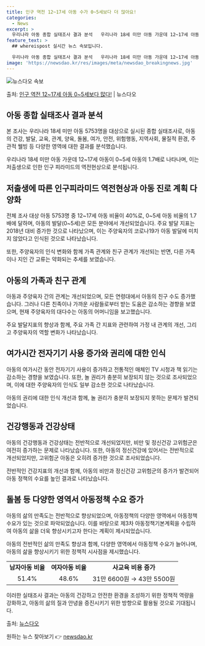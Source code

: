 ```yaml
---
title: 인구 역전 12~17세 아동 수가 0~5세보다 더 많아요!
categories:
  - News
excerpt: >
  우리나라 아동 종합 실태조사 결과 분석   우리나라 18세 미만 아동 가운데 12~17세 아동이 0~5세의 …
feature_text: >
  ## whereispost 실시간 뉴스 속보입니다.

  우리나라 아동 종합 실태조사 결과 분석   우리나라 18세 미만 아동 가운데 12~17세 아동이 0~5세의 …
image: 'https://newsdao.kr/res/images/meta/newsdao_breakingnews.jpg'
---
```


![뉴스다오 속보](https://newsdao.kr/res/images/meta/newsdao_breakingnews.jpg)

<p>출처: <a href="https://newsdao.kr/4133" rel="dofollow">인구 역전 12~17세 아동 0~5세보다 많다!</a> | 뉴스다오</p>

<h2 data-ke-size="size26">아동 종합 실태조사 결과 분석</h2>
본 조사는 우리나라 18세 미만 아동 5753명을 대상으로 실시된 종합 실태조사로, 아동의 건강, 발달, 교육, 관계, 양육, 돌봄, 여가, 안전, 위험행동, 지역사회, 물질적 환경, 주관적 웰빙 등 다양한 영역에 대한 결과를 분석했습니다.

<p data-ke-size="size16">우리나라 18세 미만 아동 가운데 12~17세 아동이 0~5세 아동의 1.7배로 나타나며, 이는 저출생으로 인한 인구 피라미드의 역전현상으로 분석됩니다.</p>

<h2 data-ke-size="size26">저출생에 따른 인구피라미드 역전현상과 아동 진로 계획 다양화</h2>
전체 조사 대상 아동 5753명 중 12~17세 아동 비율이 40%로, 0~5세 아동 비율의 1.7배에 달하며, 아동의 발달(0~5세)은 모든 분야에서 개선되었습니다. 주요 발달 지표는 2018년 대비 증가한 것으로 나타났으며, 이는 주양육자의 코로나19가 아동 발달에 미치지 않았다고 인식된 것으로 나타났습니다.

<p data-ke-size="size16">또한, 주양육자의 인식 변화와 함께 가족 관계와 친구 관계가 개선되는 반면, 다른 가족이나 지인 간 교류는 약화되는 추세를 보였습니다.</p>

<h2 data-ke-size="size26">아동의 가족과 친구 관계</h2>
아동과 주양육자 간의 관계는 개선되었으며, 모든 연령대에서 아동의 친구 수도 증가했습니다. 그러나 다른 친족이나 가까운 사람들로부터 받는 도움은 감소하는 경향을 보였으며, 현재 주양육자의 대다수는 아동의 어머니임을 보고했습니다.

<p data-ke-size="size16">주요 발달지표의 향상과 함께, 주요 가족 간 지표와 관련하여 가정 내 관계의 개선, 그리고 주양육자의 역할 변화가 나타났습니다.</p>

<h2 data-ke-size="size26">여가시간 전자기기 사용 증가와 권리에 대한 인식</h2>
아동의 여가시간 동안 전자기기 사용이 증가하고 전통적인 매체인 TV 시청과 책 읽기는 감소하는 경향을 보였습니다. 또한, 놀 권리가 충분히 보장되지 않는 것으로 조사되었으며, 이에 대한 주양육자의 인식도 일부 감소한 것으로 나타났습니다.

<p data-ke-size="size16">아동의 권리에 대한 인식 개선과 함께, 놀 권리가 충분히 보장되지 못하는 문제가 발견되었습니다.</p>

<h2 data-ke-size="size26">건강행동과 건강상태</h2>
아동의 건강행동과 건강상태는 전반적으로 개선되었지만, 비만 및 정신건강 고위험군은 여전히 증가하는 문제로 나타났습니다. 또한, 아동의 정신건강에 있어서는 전반적으로 개선되었지만, 고위험군 아동은 오히려 증가한 것으로 조사되었습니다.

<p data-ke-size="size16">전반적인 건강지표의 개선과 함께, 아동의 비만과 정신건강 고위험군의 증가가 발견되어 아동 정책의 수요를 높인 결과로 나타났습니다.</p>

<h2 data-ke-size="size26">돌봄 등 다양한 영역서 아동정책 수요 증가</h2>
아동의 삶의 만족도는 전반적으로 향상되었으며, 아동정책의 다양한 영역에서 아동정책 수요가 있는 것으로 파악되었습니다. 이를 바탕으로 제3차 아동정책기본계획을 수립하여 아동의 삶을 더욱 향상시키고자 한다는 계획이 제시되었습니다.

<p data-ke-size="size16">아동의 전반적인 삶의 만족도 향상과 함께, 다양한 영역에서 아동정책 수요가 늘어나며, 아동의 삶을 향상시키기 위한 정책적 시사점을 제시했습니다.</p>

<table>
  <tr>
    <td style="text-align: center; height: 17px;"><b>남자아동 비율</b></td>
    <td style="text-align: center; height: 17px;"><b>여자아동 비율</b></td>
    <td style="text-align: center; height: 17px;"><b>사교육 비용 증가</b></td>
  </tr>
  <tr>
    <td style="text-align: center;">51.4%</td>
    <td style="text-align: center;">48.6%</td>
    <td style="text-align: center;">31만 6600원 → 43만 5500원</td>
  </tr>
</table>

이러한 실태조사 결과는 아동의 건강하고 안전한 환경을 조성하기 위한 정책적 역량을 강화하고, 아동의 삶의 질과 안녕을 증진시키기 위한 방향으로 활용될 것으로 기대됩니다.

출처: [뉴스다오](https://newsdao.kr/4133) 

원하는 뉴스 찾아보기 👉 <a href="https://newsdao.kr" rel="dofollow">newsdao.kr</a>


